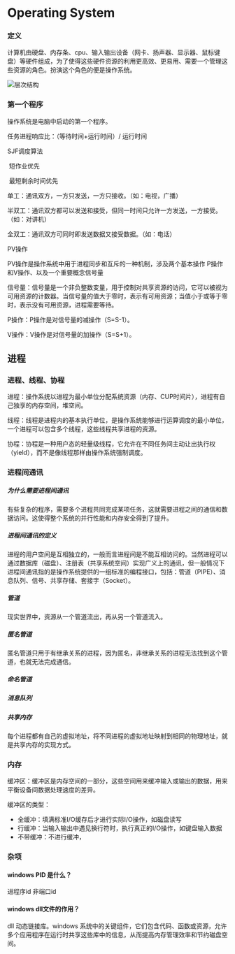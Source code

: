 # Operating System



### 定义

计算机由硬盘、内存条、cpu、输入输出设备（网卡、扬声器、显示器、鼠标键盘）等硬件组成，为了使得这些硬件资源的利用更高效、更易用、需要一个管理这些资源的角色。扮演这个角色的便是操作系统。

![层次结构](https://i-blog.csdnimg.cn/blog_migrate/b042751bd301bb4b924c4ad8b0b6f5f3.png)



### 第一个程序

操作系统是电脑中启动的第一个程序。







任务进程响应比：（等待时间+运行时间）/ 运行时间



SJF调度算法

​	短作业优先

​	最短剩余时间优先





单工：通讯双方，一方只发送，一方只接收。（如：电视，广播）

半双工：通讯双方都可以发送和接受，但同一时间只允许一方发送，一方接受。（如：对讲机）

全双工：通讯双方可同时即发送数据又接受数据。（如：电话）



PV操作

PV操作是操作系统中用于进程同步和互斥的一种机制，涉及两个基本操作 P操作和V操作、以及一个重要概念信号量

信号量：信号量是一个非负整数变量，用于控制对共享资源的访问，它可以被视为可用资源的计数器。当信号量的值大于零时，表示有可用资源；当值小于或等于零时，表示没有可用资源，进程需要等待。

P操作：P操作是对信号量的减操作（S=S-1）。

V操作：V操作是对信号量的加操作（S=S+1）。





## 进程



### 进程、线程、协程

进程：操作系统以进程为最小单位分配系统资源（内存、CUP时间片），进程有自己独享的内存空间，堆空间。

线程：线程是进程内的基本执行单位，是操作系统能够进行运算调度的最小单位，一个进程可以包含多个线程，这些线程共享进程的资源。

协程：协程是一种用户态的轻量级线程，它允许在不同任务间主动让出执行权（yield），而不是像线程那样由操作系统强制调度。





### 进程间通讯

##### 为什么需要进程间通讯

有些复杂的程序，需要多个进程共同完成某项任务，这就需要进程之间的通信和数据访问。这使得整个系统的并行性能和内存安全得到了提升。

##### 进程间通讯的定义

进程的用户空间是互相独立的，一般而言进程间是不能互相访问的。当然进程可以通过数据库（磁盘）、注册表（共享系统空间）实现广义上的通讯，但一般情况下进程间通讯指的是操作系统提供的一组标准的编程接口，包括：管道（PIPE）、消息队列、信号、共享存储、套接字（Socket）。

##### 管道

现实世界中，资源从一个管道流出，再从另一个管道流入。

##### 匿名管道

匿名管道只用于有继承关系的进程，因为匿名，非继承关系的进程无法找到这个管道，也就无法完成通信。

##### 命名管道

##### 消息队列

##### 共享内存

每个进程都有自己的虚拟地址，将不同进程的虚拟地址映射到相同的物理地址，就是共享内存的实现方式。









### 内存

缓冲区：缓冲区是内存空间的一部分，这些空间用来缓冲输入或输出的数据，用来平衡设备间数据处理速度的差异。

缓冲区的类型：

- 全缓冲：填满标准I/O缓存后才进行实际I/O操作，如磁盘读写
- 行缓冲：当输入输出中遇见换行符时，执行真正的I/O操作，如键盘输入数据
- 不带缓冲：不进行缓冲，



### 杂项

#### windows PID 是什么？

进程序id 非端口id





#### windows dll文件的作用？

dll 动态链接库。windows 系统中的关键组件，它们包含代码、函数或资源，允许多个应用程序在运行时共享这些库中的信息，从而提高内存管理效率和节约磁盘空间。